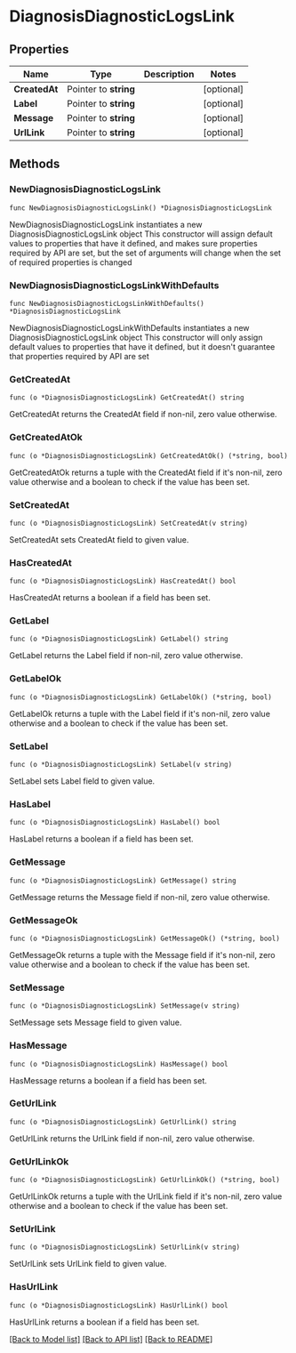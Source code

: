 # DiagnosisDiagnosticLogsLink

## Properties

Name | Type | Description | Notes
------------ | ------------- | ------------- | -------------
**CreatedAt** | Pointer to **string** |  | [optional] 
**Label** | Pointer to **string** |  | [optional] 
**Message** | Pointer to **string** |  | [optional] 
**UrlLink** | Pointer to **string** |  | [optional] 

## Methods

### NewDiagnosisDiagnosticLogsLink

`func NewDiagnosisDiagnosticLogsLink() *DiagnosisDiagnosticLogsLink`

NewDiagnosisDiagnosticLogsLink instantiates a new DiagnosisDiagnosticLogsLink object
This constructor will assign default values to properties that have it defined,
and makes sure properties required by API are set, but the set of arguments
will change when the set of required properties is changed

### NewDiagnosisDiagnosticLogsLinkWithDefaults

`func NewDiagnosisDiagnosticLogsLinkWithDefaults() *DiagnosisDiagnosticLogsLink`

NewDiagnosisDiagnosticLogsLinkWithDefaults instantiates a new DiagnosisDiagnosticLogsLink object
This constructor will only assign default values to properties that have it defined,
but it doesn't guarantee that properties required by API are set

### GetCreatedAt

`func (o *DiagnosisDiagnosticLogsLink) GetCreatedAt() string`

GetCreatedAt returns the CreatedAt field if non-nil, zero value otherwise.

### GetCreatedAtOk

`func (o *DiagnosisDiagnosticLogsLink) GetCreatedAtOk() (*string, bool)`

GetCreatedAtOk returns a tuple with the CreatedAt field if it's non-nil, zero value otherwise
and a boolean to check if the value has been set.

### SetCreatedAt

`func (o *DiagnosisDiagnosticLogsLink) SetCreatedAt(v string)`

SetCreatedAt sets CreatedAt field to given value.

### HasCreatedAt

`func (o *DiagnosisDiagnosticLogsLink) HasCreatedAt() bool`

HasCreatedAt returns a boolean if a field has been set.

### GetLabel

`func (o *DiagnosisDiagnosticLogsLink) GetLabel() string`

GetLabel returns the Label field if non-nil, zero value otherwise.

### GetLabelOk

`func (o *DiagnosisDiagnosticLogsLink) GetLabelOk() (*string, bool)`

GetLabelOk returns a tuple with the Label field if it's non-nil, zero value otherwise
and a boolean to check if the value has been set.

### SetLabel

`func (o *DiagnosisDiagnosticLogsLink) SetLabel(v string)`

SetLabel sets Label field to given value.

### HasLabel

`func (o *DiagnosisDiagnosticLogsLink) HasLabel() bool`

HasLabel returns a boolean if a field has been set.

### GetMessage

`func (o *DiagnosisDiagnosticLogsLink) GetMessage() string`

GetMessage returns the Message field if non-nil, zero value otherwise.

### GetMessageOk

`func (o *DiagnosisDiagnosticLogsLink) GetMessageOk() (*string, bool)`

GetMessageOk returns a tuple with the Message field if it's non-nil, zero value otherwise
and a boolean to check if the value has been set.

### SetMessage

`func (o *DiagnosisDiagnosticLogsLink) SetMessage(v string)`

SetMessage sets Message field to given value.

### HasMessage

`func (o *DiagnosisDiagnosticLogsLink) HasMessage() bool`

HasMessage returns a boolean if a field has been set.

### GetUrlLink

`func (o *DiagnosisDiagnosticLogsLink) GetUrlLink() string`

GetUrlLink returns the UrlLink field if non-nil, zero value otherwise.

### GetUrlLinkOk

`func (o *DiagnosisDiagnosticLogsLink) GetUrlLinkOk() (*string, bool)`

GetUrlLinkOk returns a tuple with the UrlLink field if it's non-nil, zero value otherwise
and a boolean to check if the value has been set.

### SetUrlLink

`func (o *DiagnosisDiagnosticLogsLink) SetUrlLink(v string)`

SetUrlLink sets UrlLink field to given value.

### HasUrlLink

`func (o *DiagnosisDiagnosticLogsLink) HasUrlLink() bool`

HasUrlLink returns a boolean if a field has been set.


[[Back to Model list]](../README.md#documentation-for-models) [[Back to API list]](../README.md#documentation-for-api-endpoints) [[Back to README]](../README.md)


